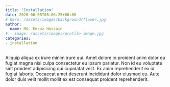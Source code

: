```yaml
---
title: "Installation"
date: 2020-06-08T08:06:25+06:00
# hero: /assets/images/background/flower.jpg
author:
  name: Md. Emruz Hossain
#   image: /assets/images/profile-image.jpg
categories:
- installation
---
```


Aliquip aliqua ex irure minim irure qui. Amet dolore in proident anim dolor ea fugiat magna nisi culpa consectetur eu ipsum pariatur. Non id eu voluptate sint proident adipisicing qui cupidatat velit. Ex anim reprehenderit ex id fugiat laboris. Occaecat amet deserunt incididunt dolor eiusmod eu. Aute dolor duis velit mollit mollit ex est consequat proident reprehenderit.
